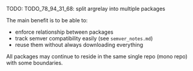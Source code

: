 
TODO: TODO_78_94_31_68: split argrelay into multiple packages

The main benefit is to be able to:
*   enforce relationship between packages
*   track semver compatibility easily (see `semver_notes.md`)
*   reuse them without always downloading everything

All packages may continue to reside in the same single repo (mono repo) with some boundaries.

